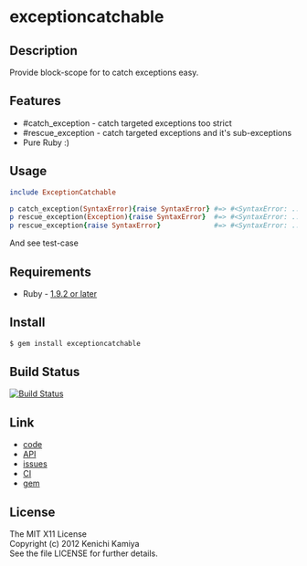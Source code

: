 exceptioncatchable
===================

Description
-----------

Provide block-scope for to catch exceptions easy.

Features
--------

* #catch_exception - catch targeted exceptions too strict
* #rescue_exception - catch targeted exceptions and it's sub-exceptions
* Pure Ruby :)

Usage
-----

```ruby
include ExceptionCatchable

p catch_exception(SyntaxError){raise SyntaxError} #=> #<SyntaxError: ...>
p rescue_exception(Exception){raise SyntaxError}  #=> #<SyntaxError: ...>
p rescue_exception{raise SyntaxError}             #=> #<SyntaxError: ...>
```

And see test-case

Requirements
-------------

* Ruby - [1.9.2 or later](http://travis-ci.org/#!/kachick/exceptioncatchable)

Install
-------

```bash
$ gem install exceptioncatchable
```

Build Status
-------------

[![Build Status](https://secure.travis-ci.org/kachick/exceptioncatchable.png)](http://travis-ci.org/kachick/exceptioncatchable)

Link
----

* [code](https://github.com/kachick/exceptioncatchable)
* [API](http://kachick.github.com/exceptioncatchable/yard/frames.html)
* [issues](https://github.com/kachick/exceptioncatchable/issues)
* [CI](http://travis-ci.org/#!/kachick/exceptioncatchable)
* [gem](https://rubygems.org/gems/exceptioncatchable)

License
--------

The MIT X11 License  
Copyright (c) 2012 Kenichi Kamiya  
See the file LICENSE for further details.

